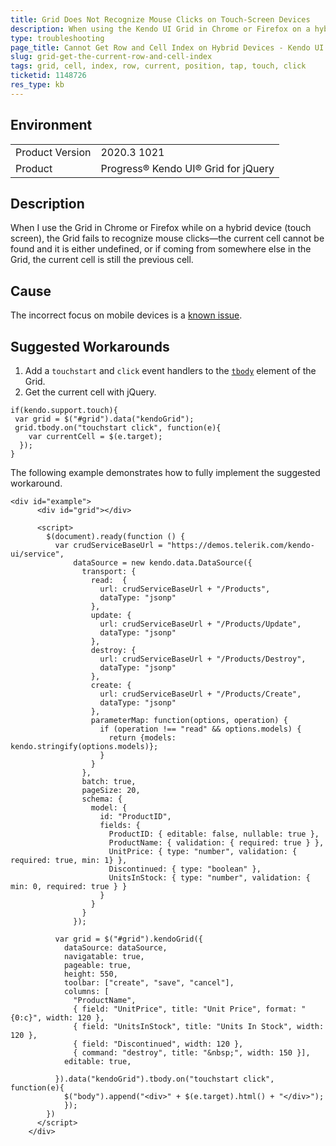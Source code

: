 ```yaml
---
title: Grid Does Not Recognize Mouse Clicks on Touch-Screen Devices
description: When using the Kendo UI Grid in Chrome or Firefox on a hybrid device (touch screen), the Grid fails to recognize the mouse clicks.
type: troubleshooting
page_title: Cannot Get Row and Cell Index on Hybrid Devices - Kendo UI for jQuery Data Grid
slug: grid-get-the-current-row-and-cell-index
tags: grid, cell, index, row, current, position, tap, touch, click
ticketid: 1148726
res_type: kb
---
```


## Environment

<table>
	<tr>
		<td>Product Version</td>
		<td>2020.3 1021</td>
	</tr>
	<tr>
		<td>Product</td>
		<td>Progress® Kendo UI® Grid for jQuery</td>
	</tr>
</table>

## Description

When I use the Grid in Chrome or Firefox while on a hybrid device (touch screen), the Grid fails to recognize mouse clicks&mdash;the current cell cannot be found and it is either undefined, or if coming from somewhere else in the Grid, the current cell is still the previous cell.

## Cause

The incorrect focus on mobile devices is a [known issue](https://github.com/telerik/kendo-ui-core/issues/3631).

## Suggested Workarounds

1. Add a `touchstart` and `click` event handlers to the [`tbody`](/api/javascript/ui/grid/fields/tbody) element of the Grid.
1. Get the current cell with jQuery.

```
if(kendo.support.touch){
 var grid = $("#grid").data("kendoGrid");
 grid.tbody.on("touchstart click", function(e){
    var currentCell = $(e.target);
  });  
}
```

The following example demonstrates how to fully implement the suggested workaround.

```dojo
<div id="example">
      <div id="grid"></div>

      <script>
        $(document).ready(function () {
          var crudServiceBaseUrl = "https://demos.telerik.com/kendo-ui/service",
              dataSource = new kendo.data.DataSource({
                transport: {
                  read:  {
                    url: crudServiceBaseUrl + "/Products",
                    dataType: "jsonp"
                  },
                  update: {
                    url: crudServiceBaseUrl + "/Products/Update",
                    dataType: "jsonp"
                  },
                  destroy: {
                    url: crudServiceBaseUrl + "/Products/Destroy",
                    dataType: "jsonp"
                  },
                  create: {
                    url: crudServiceBaseUrl + "/Products/Create",
                    dataType: "jsonp"
                  },
                  parameterMap: function(options, operation) {
                    if (operation !== "read" && options.models) {
                      return {models: kendo.stringify(options.models)};
                    }
                  }
                },
                batch: true,
                pageSize: 20,
                schema: {
                  model: {
                    id: "ProductID",
                    fields: {
                      ProductID: { editable: false, nullable: true },
                      ProductName: { validation: { required: true } },
                      UnitPrice: { type: "number", validation: { required: true, min: 1} },
                      Discontinued: { type: "boolean" },
                      UnitsInStock: { type: "number", validation: { min: 0, required: true } }
                    }
                  }
                }
              });

          var grid = $("#grid").kendoGrid({
            dataSource: dataSource,
            navigatable: true,
            pageable: true,
            height: 550,
            toolbar: ["create", "save", "cancel"],
            columns: [
              "ProductName",
              { field: "UnitPrice", title: "Unit Price", format: "{0:c}", width: 120 },
              { field: "UnitsInStock", title: "Units In Stock", width: 120 },
              { field: "Discontinued", width: 120 },
              { command: "destroy", title: "&nbsp;", width: 150 }],
            editable: true,

          }).data("kendoGrid").tbody.on("touchstart click", function(e){
            $("body").append("<div>" + $(e.target).html() + "</div>");
        	});
        })
      </script>
    </div>
```
